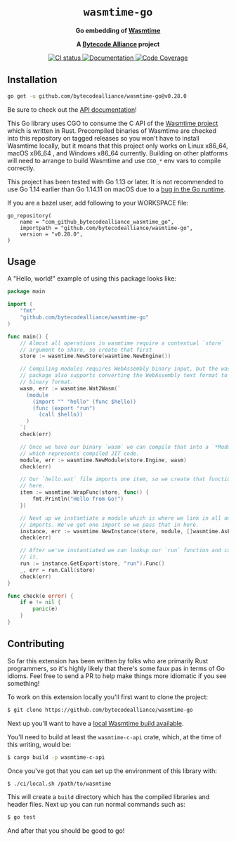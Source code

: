 <div align="center">
  <h1><code>wasmtime-go</code></h1>

  <p>
    <strong>Go embedding of
    <a href="https://github.com/bytecodealliance/wasmtime">Wasmtime</a></strong>
  </p>

  <strong>A <a href="https://bytecodealliance.org/">Bytecode Alliance</a> project</strong>

  <p>
    <a href="https://github.com/bytecodealliance/wasmtime-go/actions?query=workflow%3ACI">
      <img src="https://github.com/bytecodealliance/wasmtime-go/workflows/CI/badge.svg" alt="CI status"/>
    </a>
    <a href="https://pkg.go.dev/github.com/bytecodealliance/wasmtime-go">
      <img src="https://godoc.org/github.com/bytecodealliance/wasmtime-go?status.svg" alt="Documentation"/>
    </a>
    <a href="https://bytecodealliance.github.io/wasmtime-go/coverage.html">
      <img src="https://img.shields.io/badge/coverage-main-green" alt="Code Coverage"/>
    </a>
  </p>

</div>

## Installation

```sh
go get -u github.com/bytecodealliance/wasmtime-go@v0.28.0
```

Be sure to check out the [API documentation][api]!

This Go library uses CGO to consume the C API of the [Wasmtime
project][wasmtime] which is written in Rust. Precompiled binaries of Wasmtime
are checked into this repository on tagged releases so you won't have to install
Wasmtime locally, but it means that this project only works on Linux x86\_64,
macOS x86\_64 , and Windows x86\_64 currently. Building on other platforms will
need to arrange to build Wasmtime and use `CGO_*` env vars to compile correctly.

This project has been tested with Go 1.13 or later. It is not recommended to
use Go 1.14 earlier than Go 1.14.11 on macOS due to a [bug in the Go runtime][bug].

[api]: https://pkg.go.dev/github.com/bytecodealliance/wasmtime-go
[wasmtime]: https://github.com/bytecodealliance/wasmtime
[bug]: https://github.com/golang/go/issues/39079


If you are a bazel user, add following to your WORKSPACE file:

```
go_repository(
    name = "com_github_bytecodealliance_wasmtime_go",
    importpath = "github.com/bytecodealliance/wasmtime-go",
    version = "v0.28.0",
)
```

## Usage

A "Hello, world!" example of using this package looks like:

```go
package main

import (
    "fmt"
    "github.com/bytecodealliance/wasmtime-go"
)

func main() {
    // Almost all operations in wasmtime require a contextual `store`
    // argument to share, so create that first
    store := wasmtime.NewStore(wasmtime.NewEngine())

    // Compiling modules requires WebAssembly binary input, but the wasmtime
    // package also supports converting the WebAssembly text format to the
    // binary format.
    wasm, err := wasmtime.Wat2Wasm(`
      (module
        (import "" "hello" (func $hello))
        (func (export "run")
          (call $hello))
      )
    `)
    check(err)

    // Once we have our binary `wasm` we can compile that into a `*Module`
    // which represents compiled JIT code.
    module, err := wasmtime.NewModule(store.Engine, wasm)
    check(err)

    // Our `hello.wat` file imports one item, so we create that function
    // here.
    item := wasmtime.WrapFunc(store, func() {
        fmt.Println("Hello from Go!")
    })

    // Next up we instantiate a module which is where we link in all our
    // imports. We've got one import so we pass that in here.
    instance, err := wasmtime.NewInstance(store, module, []wasmtime.AsExtern{item})
    check(err)

    // After we've instantiated we can lookup our `run` function and call
    // it.
    run := instance.GetExport(store, "run").Func()
    _, err = run.Call(store)
    check(err)
}

func check(e error) {
    if e != nil {
        panic(e)
    }
}
```

## Contributing

So far this extension has been written by folks who are primarily Rust
programmers, so it's highly likely that there's some faux pas in terms of Go
idioms. Feel free to send a PR to help make things more idiomatic if you see
something!

To work on this extension locally you'll first want to clone the project:

```sh
$ git clone https://github.com/bytecodealliance/wasmtime-go
```

Next up you'll want to have a [local Wasmtime build
available](https://bytecodealliance.github.io/wasmtime/contributing-building.html).

You'll need to build at least the `wasmtime-c-api` crate, which, at the time of
this writing, would be:

```sh
$ cargo build -p wasmtime-c-api
```

Once you've got that you can set up the environment of this library with:

```sh
$ ./ci/local.sh /path/to/wasmtime
```

This will create a `build` directory which has the compiled libraries and header
files. Next up you can run normal commands such as:

```sh
$ go test
```

And after that you should be good to go!
